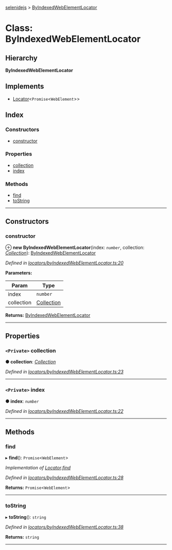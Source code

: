 [selenidejs](../README.md) > [ByIndexedWebElementLocator](../classes/byindexedwebelementlocator.md)

# Class: ByIndexedWebElementLocator

## Hierarchy

**ByIndexedWebElementLocator**

## Implements

* [Locator](../interfaces/locator.md)<`Promise`<`WebElement`>>

## Index

### Constructors

* [constructor](byindexedwebelementlocator.md#constructor)

### Properties

* [collection](byindexedwebelementlocator.md#collection)
* [index](byindexedwebelementlocator.md#index)

### Methods

* [find](byindexedwebelementlocator.md#find)
* [toString](byindexedwebelementlocator.md#tostring)

---

## Constructors

<a id="constructor"></a>

###  constructor

⊕ **new ByIndexedWebElementLocator**(index: *`number`*, collection: *[Collection](collection.md)*): [ByIndexedWebElementLocator](byindexedwebelementlocator.md)

*Defined in [locators/byIndexedWebElementLocator.ts:20](https://github.com/KnowledgeExpert/selenidejs/blob/master/lib/locators/byIndexedWebElementLocator.ts#L20)*

**Parameters:**

| Param | Type |
| ------ | ------ |
| index | `number` |
| collection | [Collection](collection.md) |

**Returns:** [ByIndexedWebElementLocator](byindexedwebelementlocator.md)

___

## Properties

<a id="collection"></a>

### `<Private>` collection

**● collection**: *[Collection](collection.md)*

*Defined in [locators/byIndexedWebElementLocator.ts:23](https://github.com/KnowledgeExpert/selenidejs/blob/master/lib/locators/byIndexedWebElementLocator.ts#L23)*

___
<a id="index"></a>

### `<Private>` index

**● index**: *`number`*

*Defined in [locators/byIndexedWebElementLocator.ts:22](https://github.com/KnowledgeExpert/selenidejs/blob/master/lib/locators/byIndexedWebElementLocator.ts#L22)*

___

## Methods

<a id="find"></a>

###  find

▸ **find**(): `Promise`<`WebElement`>

*Implementation of [Locator](../interfaces/locator.md).[find](../interfaces/locator.md#find)*

*Defined in [locators/byIndexedWebElementLocator.ts:28](https://github.com/KnowledgeExpert/selenidejs/blob/master/lib/locators/byIndexedWebElementLocator.ts#L28)*

**Returns:** `Promise`<`WebElement`>

___
<a id="tostring"></a>

###  toString

▸ **toString**(): `string`

*Defined in [locators/byIndexedWebElementLocator.ts:38](https://github.com/KnowledgeExpert/selenidejs/blob/master/lib/locators/byIndexedWebElementLocator.ts#L38)*

**Returns:** `string`

___


